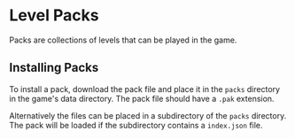 # Level Packs

Packs are collections of levels that can be played in the game.

## Installing Packs

To install a pack, download the pack file and place it in the `packs` directory in the game's data directory. The pack file should have a `.pak` extension.

Alternatively the files can be placed in a subdirectory of the `packs` directory. The pack will be loaded if the subdirectory contains a `index.json` file.
